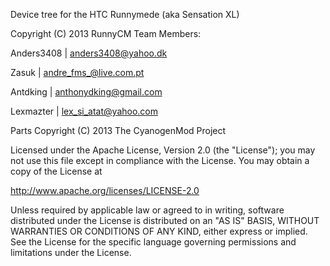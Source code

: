 Device tree for the HTC Runnymede (aka Sensation XL)

Copyright (C) 2013 RunnyCM 
Team Members:

Anders3408 | anders3408@yahoo.dk

Zasuk | andre_fms_@live.com.pt

Antdking | anthonydking@gmail.com

Lexmazter | lex_si_atat@yahoo.com

Parts Copyright (C) 2013 The CyanogenMod Project

Licensed under the Apache License, Version 2.0 (the "License");
you may not use this file except in compliance with the License.
You may obtain a copy of the License at

http://www.apache.org/licenses/LICENSE-2.0

Unless required by applicable law or agreed to in writing, software
distributed under the License is distributed on an "AS IS" BASIS,
WITHOUT WARRANTIES OR CONDITIONS OF ANY KIND, either express or implied.
See the License for the specific language governing permissions and
limitations under the License.


